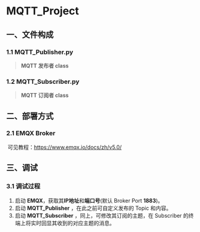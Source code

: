 # MQTT_Project

## 一、文件构成

### 1.1 MQTT_Publisher.py

> **MQTT 发布者 class**



### 1.2 MQTT_Subscriber.py

> **MQTT 订阅者 class**



## 二、部署方式

### 2.1 EMQX Broker

​	可见教程：https://www.emqx.io/docs/zh/v5.0/

## 三、调试

### 3.1 调试过程

1. 启动 **EMQX**，获取其**IP地址**和**端口号**(默认 Broker Port **1883**)。
2. 启动 **MQTT_Publisher** ，在此之前可自定义发布的 Topic 和内容。
3. 启动 **MQTT_Subscriber** ，同上，可修改其订阅的主题，在 Subscriber 的终端上将实时回显其收到的对应主题的消息。
